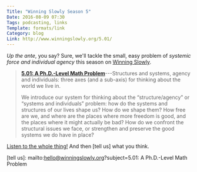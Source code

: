 ```yaml
---
Title: "Winning Slowly Season 5"
Date: 2016-08-09 07:30
Tags: podcasting, links
Template: formats/link
Category: blog
Link: http://www.winningslowly.org/5.01/
---
```


_Up the ante_, you say? Sure, we'll tackle the small, easy problem of _systemic force and individual agency_ this season on [Winning Slowly].

> [**5.01: A Ph.D.-Level Math Problem**][5.01]---Structures and systems, agency and individuals: three axes (and a sub-axis) for thinking about the world we live in.
>
> We introduce our system for thinking about the “structure/agency” or “systems and individuals” problem: how do the systems and structures of our lives shape us? How do we shape them? How free are we, and where are the places where more freedom is good, and the places where it might actually be bad? How do we confront the structural issues we face, or strengthen and preserve the good systems we do have in place?

[Listen to the whole thing!][5.01] And then [tell us] what you think.

[Winning Slowly]: http://www.winningslowly.org
[5.01]: http://www.winningslowly.org/5.01/
[tell us]: mailto:hello@winningslowly.org?subject=5.01: A Ph.D.-Level Math Problem
